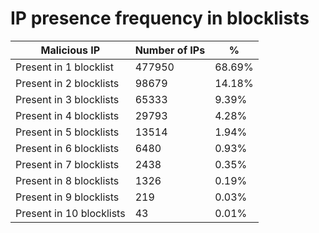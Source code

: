 # IP presence frequency in blocklists
| Malicious IP | Number of IPs | % |
|----|----|----|
| Present in 1 blocklist | 477950 | 68.69% |
| Present in 2 blocklists | 98679 | 14.18% |
| Present in 3 blocklists | 65333 | 9.39% |
| Present in 4 blocklists | 29793 | 4.28% |
| Present in 5 blocklists | 13514 | 1.94% |
| Present in 6 blocklists | 6480 | 0.93% |
| Present in 7 blocklists | 2438 | 0.35% |
| Present in 8 blocklists | 1326 | 0.19% |
| Present in 9 blocklists | 219 | 0.03% |
| Present in 10 blocklists | 43 | 0.01% |
